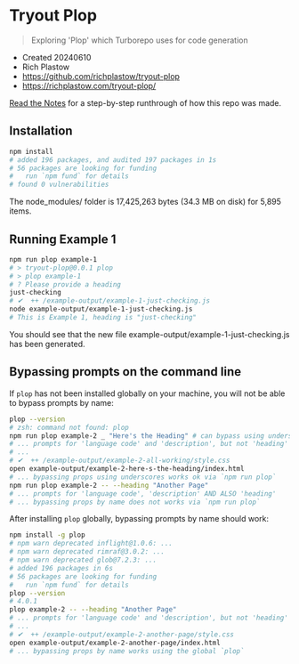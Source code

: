# Tryout Plop

> Exploring 'Plop' which Turborepo uses for code generation

- Created 20240610
- Rich Plastow
- <https://github.com/richplastow/tryout-plop>
- <https://richplastow.com/tryout-plop/>

[Read the Notes](./notes/00-notes.md) for a step-by-step runthrough of how this
repo was made.

## Installation

```sh
npm install
# added 196 packages, and audited 197 packages in 1s
# 56 packages are looking for funding
#   run `npm fund` for details
# found 0 vulnerabilities
```

The node_modules/ folder is 17,425,263 bytes (34.3 MB on disk) for 5,895 items.

## Running Example 1

```sh
npm run plop example-1
# > tryout-plop@0.0.1 plop
# > plop example-1
# ? Please provide a heading
just-checking
# ✔  ++ /example-output/example-1-just-checking.js
node example-output/example-1-just-checking.js
# This is Example 1, heading is "just-checking"
```

You should see that the new file example-output/example-1-just-checking.js has
been generated.

## Bypassing prompts on the command line

If `plop` has not been installed globally on your machine, you will not be able
to bypass prompts by name:

```sh
plop --version
# zsh: command not found: plop
npm run plop example-2 _ "Here's the Heading" # can bypass using underscore
# ... prompts for 'language code' and 'description', but not 'heading'
# ...
# ✔  ++ /example-output/example-2-all-working/style.css
open example-output/example-2-here-s-the-heading/index.html
# ... bypassing props using underscores works ok via `npm run plop`
npm run plop example-2 -- --heading "Another Page"
# ... prompts for 'language code', 'description' AND ALSO 'heading'
# ... bypassing props by name does not works via `npm run plop`
```

After installing `plop` globally, bypassing prompts by name should work:

```sh
npm install -g plop
# npm warn deprecated inflight@1.0.6: ...
# npm warn deprecated rimraf@3.0.2: ...
# npm warn deprecated glob@7.2.3: ...
# added 196 packages in 6s
# 56 packages are looking for funding
#   run `npm fund` for details
plop --version
# 4.0.1
plop example-2 -- --heading "Another Page"
# ... prompts for 'language code' and 'description', but not 'heading'
# ...
# ✔  ++ /example-output/example-2-another-page/style.css
open example-output/example-2-another-page/index.html
# ... bypassing props by name works using the global `plop`
```
